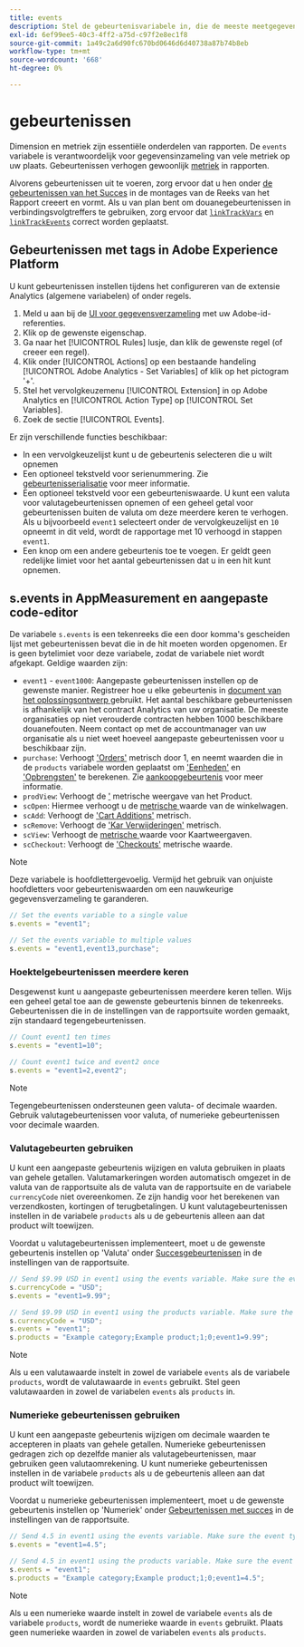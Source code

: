 ```yaml
---
title: events
description: Stel de gebeurtenisvariabele in, die de meeste meetgegevens op uw site beheert.
exl-id: 6ef99ee5-40c3-4ff2-a75d-c97f2e8ec1f8
source-git-commit: 1a49c2a6d90fc670bd0646d6d40738a87b74b8eb
workflow-type: tm+mt
source-wordcount: '668'
ht-degree: 0%

---
```


# gebeurtenissen

Dimension en metriek zijn essentiële onderdelen van rapporten. De `events` variabele is verantwoordelijk voor gegevensinzameling van vele metriek op uw plaats. Gebeurtenissen verhogen gewoonlijk [metriek](/help/components/metrics/overview.md) in rapporten.

Alvorens gebeurtenissen uit te voeren, zorg ervoor dat u hen onder [de gebeurtenissen van het Succes](/help/admin/admin/c-success-events/success-event.md) in de montages van de Reeks van het Rapport creeert en vormt. Als u van plan bent om douanegebeurtenissen in verbindingsvolgtreffers te gebruiken, zorg ervoor dat [`linkTrackVars`](../../config-vars/linktrackvars.md) en [`linkTrackEvents`](../../config-vars/linktrackevents.md) correct worden geplaatst.

## Gebeurtenissen met tags in Adobe Experience Platform

U kunt gebeurtenissen instellen tijdens het configureren van de extensie Analytics (algemene variabelen) of onder regels.

1. Meld u aan bij de [UI voor gegevensverzameling](https://experience.adobe.com/data-collection) met uw Adobe-id-referenties.
2. Klik op de gewenste eigenschap.
3. Ga naar het [!UICONTROL Rules] lusje, dan klik de gewenste regel (of creeer een regel).
4. Klik onder [!UICONTROL Actions] op een bestaande handeling [!UICONTROL Adobe Analytics - Set Variables] of klik op het pictogram &#39;+&#39;.
5. Stel het vervolgkeuzemenu [!UICONTROL Extension] in op Adobe Analytics en [!UICONTROL Action Type] op [!UICONTROL Set Variables].
6. Zoek de sectie [!UICONTROL Events].

Er zijn verschillende functies beschikbaar:

* In een vervolgkeuzelijst kunt u de gebeurtenis selecteren die u wilt opnemen
* Een optioneel tekstveld voor serienummering. Zie [gebeurtenisserialisatie](event-serialization.md) voor meer informatie.
* Een optioneel tekstveld voor een gebeurteniswaarde. U kunt een valuta voor valutagebeurtenissen opnemen of een geheel getal voor gebeurtenissen buiten de valuta om deze meerdere keren te verhogen. Als u bijvoorbeeld `event1` selecteert onder de vervolgkeuzelijst en `10` opneemt in dit veld, wordt de rapportage met 10 verhoogd in stappen `event1`.
* Een knop om een andere gebeurtenis toe te voegen. Er geldt geen redelijke limiet voor het aantal gebeurtenissen dat u in een hit kunt opnemen.

## s.events in AppMeasurement en aangepaste code-editor

De variabele `s.events` is een tekenreeks die een door komma&#39;s gescheiden lijst met gebeurtenissen bevat die in de hit moeten worden opgenomen. Er is geen bytelimiet voor deze variabele, zodat de variabele niet wordt afgekapt. Geldige waarden zijn:

* `event1` -  `event1000`: Aangepaste gebeurtenissen instellen op de gewenste manier. Registreer hoe u elke gebeurtenis in [document van het oplossingsontwerp ](../../../prepare/solution-design.md) gebruikt. Het aantal beschikbare gebeurtenissen is afhankelijk van het contract Analytics van uw organisatie. De meeste organisaties op niet verouderde contracten hebben 1000 beschikbare douanefouten. Neem contact op met de accountmanager van uw organisatie als u niet weet hoeveel aangepaste gebeurtenissen voor u beschikbaar zijn.
* `purchase`: Verhoogt  [&#39;Orders&#39;](/help/components/metrics/orders.md) metrisch door 1, en neemt waarden die in de  `products` variabele worden geplaatst om  [&#39;Eenheden&#39;](/help/components/metrics/units.md) en  [&#39;Opbrengsten&#39;](/help/components/metrics/revenue.md) te berekenen. Zie [aankoopgebeurtenis](event-purchase.md) voor meer informatie.
* `prodView`: Verhoogt de  [&#39;](/help/components/metrics/product-views.md) metrische weergave van het Product.
* `scOpen`: Hiermee verhoogt u de  [metrische ](/help/components/metrics/carts.md) waarde van de winkelwagen.
* `scAdd`: Verhoogt de  [&#39;Cart Additions&#39;](/help/components/metrics/cart-additions.md) metrisch.
* `scRemove`: Verhoogt de  [&#39;Kar Verwijderingen&#39;](/help/components/metrics/cart-removals.md) metrisch.
* `scView`: Verhoogt de  [metrische ](/help/components/metrics/cart-views.md) waarde voor Kaartweergaven.
* `scCheckout`: Verhoogt de  [&#39;Checkouts&#39;](/help/components/metrics/checkouts.md) metrische waarde.

>[!NOTE]
>
>Deze variabele is hoofdlettergevoelig. Vermijd het gebruik van onjuiste hoofdletters voor gebeurteniswaarden om een nauwkeurige gegevensverzameling te garanderen.

```js
// Set the events variable to a single value
s.events = "event1";

// Set the events variable to multiple values
s.events = "event1,event13,purchase";
```

### Hoektelgebeurtenissen meerdere keren

Desgewenst kunt u aangepaste gebeurtenissen meerdere keren tellen. Wijs een geheel getal toe aan de gewenste gebeurtenis binnen de tekenreeks. Gebeurtenissen die in de instellingen van de rapportsuite worden gemaakt, zijn standaard tegengebeurtenissen.

```js
// Count event1 ten times
s.events = "event1=10";

// Count event1 twice and event2 once
s.events = "event1=2,event2";
```

>[!NOTE]
>
>Tegengebeurtenissen ondersteunen geen valuta- of decimale waarden. Gebruik valutagebeurtenissen voor valuta, of numerieke gebeurtenissen voor decimale waarden.

### Valutagebeurten gebruiken

U kunt een aangepaste gebeurtenis wijzigen en valuta gebruiken in plaats van gehele getallen. Valutamarkeringen worden automatisch omgezet in de valuta van de rapportsuite als de valuta van de rapportsuite en de variabele `currencyCode` niet overeenkomen. Ze zijn handig voor het berekenen van verzendkosten, kortingen of terugbetalingen. U kunt valutagebeurtenissen instellen in de variabele `products` als u de gebeurtenis alleen aan dat product wilt toewijzen.

Voordat u valutagebeurtenissen implementeert, moet u de gewenste gebeurtenis instellen op &#39;Valuta&#39; onder [Succesgebeurtenissen](/help/admin/admin/c-success-events/success-event.md) in de instellingen van de rapportsuite.

```js
// Send $9.99 USD in event1 using the events variable. Make sure the event type for event1 is Currency in Report suite settings
s.currencyCode = "USD";
s.events = "event1=9.99";

// Send $9.99 USD in event1 using the products variable. Make sure the event type for event1 is Currency in Report suite settings
s.currencyCode = "USD";
s.events = "event1";
s.products = "Example category;Example product;1;0;event1=9.99";
```

>[!NOTE]
>
>Als u een valutawaarde instelt in zowel de variabele `events` als de variabele `products`, wordt de valutawaarde in `events` gebruikt. Stel geen valutawaarden in zowel de variabelen `events` als `products` in.

### Numerieke gebeurtenissen gebruiken

U kunt een aangepaste gebeurtenis wijzigen om decimale waarden te accepteren in plaats van gehele getallen. Numerieke gebeurtenissen gedragen zich op dezelfde manier als valutagebeurtenissen, maar gebruiken geen valutaomrekening. U kunt numerieke gebeurtenissen instellen in de variabele `products` als u de gebeurtenis alleen aan dat product wilt toewijzen.

Voordat u numerieke gebeurtenissen implementeert, moet u de gewenste gebeurtenis instellen op &#39;Numeriek&#39; onder [Gebeurtenissen met succes](/help/admin/admin/c-success-events/success-event.md) in de instellingen van de rapportsuite.

```js
// Send 4.5 in event1 using the events variable. Make sure the event type for event1 is Numeric in Report suite settings
s.events = "event1=4.5";

// Send 4.5 in event1 using the products variable. Make sure the event type for event1 is Numeric in Report suite settings
s.events = "event1";
s.products = "Example category;Example product;1;0;event1=4.5";
```

>[!NOTE]
>
>Als u een numerieke waarde instelt in zowel de variabele `events` als de variabele `products`, wordt de numerieke waarde in `events` gebruikt. Plaats geen numerieke waarden in zowel de variabelen `events` als `products`.
